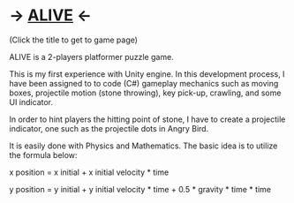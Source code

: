 # -> [ALIVE](https://kdu.itch.io/adt11presents-alive) <- 

(Click the title to get to game page)

ALIVE is a 2-players platformer puzzle game.

This is my first experience with Unity engine. In this development process, I have been assigned to to code (C#) gameplay mechanics such as moving boxes, projectile motion (stone throwing), key pick-up, crawling, and some UI indicator.  

In order to hint players the hitting point of stone, I have to create a projectile indicator, one such as the projectile dots in Angry Bird. 

It is easily done with Physics and Mathematics. The basic idea is to utilize the formula below:

x position = x initial + x initial velocity * time

y position = y initial + y initial velocity * time + 0.5 * gravity * time * time
